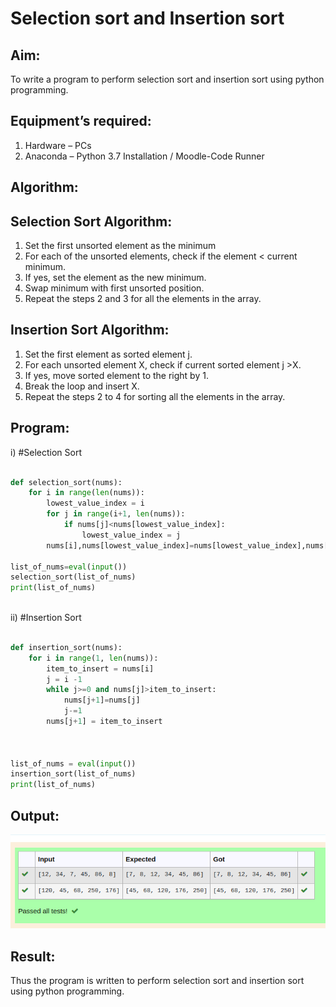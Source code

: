 # Selection sort and Insertion sort
## Aim:
To write a program to perform selection sort and insertion sort using python programming.
## Equipment’s required:
1.	Hardware – PCs
2.	Anaconda – Python 3.7 Installation / Moodle-Code Runner
## Algorithm:
## Selection Sort Algorithm:
1.	Set the first unsorted element as the minimum
2.	For each of the unsorted elements, check if the element < current minimum.
3.	If yes, set the element as the new minimum.
4.	Swap minimum with first unsorted position.
5.	Repeat the steps 2 and 3 for all the elements in the array.
## Insertion Sort Algorithm:
1.	Set the first element as sorted element j.
2.	For each unsorted element X, check if current sorted element j >X.
3.	If yes, move sorted element to the right by 1.
4.	Break the loop and insert X.
5.	Repeat the steps 2 to 4 for sorting all the elements in the array.
## Program:
i)	#Selection Sort
```Python

def selection_sort(nums):
    for i in range(len(nums)):
        lowest_value_index = i
        for j in range(i+1, len(nums)):
            if nums[j]<nums[lowest_value_index]:
                lowest_value_index = j
        nums[i],nums[lowest_value_index]=nums[lowest_value_index],nums[i]

list_of_nums=eval(input())
selection_sort(list_of_nums)
print(list_of_nums)



```
ii)	#Insertion Sort
```Python

def insertion_sort(nums):
    for i in range(1, len(nums)):
        item_to_insert = nums[i]
        j = i -1
        while j>=0 and nums[j]>item_to_insert:
            nums[j+1]=nums[j]
            j-=1
        nums[j+1] = item_to_insert
    
    
    
list_of_nums = eval(input())
insertion_sort(list_of_nums)
print(list_of_nums)


```

## Output:


![image](./sor.png)


## Result:
Thus the program is written to perform selection sort and insertion sort using python programming.
